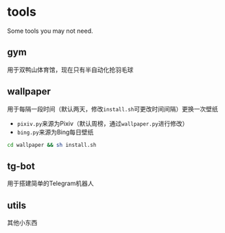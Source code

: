 # tools
Some tools you may not need.

## gym

用于双鸭山体育馆，现在只有半自动化抢羽毛球

## wallpaper

用于每隔一段时间（默认两天，修改`install.sh`可更改时间间隔）更换一次壁纸

- `pixiv.py`来源为Pixiv（默认周榜，通过`wallpaper.py`进行修改）
- `bing.py`来源为Bing每日壁纸

```bash
cd wallpaper && sh install.sh
```

## tg-bot

用于搭建简单的Telegram机器人

## utils

其他小东西
